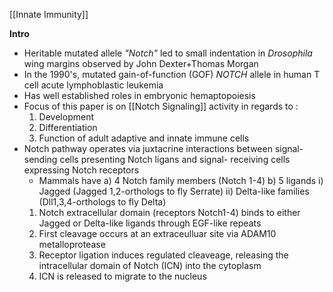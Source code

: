 [[Innate Immunity]]

**Intro**
- Heritable mutated allele *"Notch"* led to small indentation in *Drosophila* wing margins observed by John Dexter+Thomas Morgan
- In the 1990's, mutated gain-of-function (GOF) *NOTCH* allele in human T cell acute lymphoblastic leukemia
- Has well established roles in embryonic hemaptopoiesis
- Focus of this paper is on [[Notch Signaling]] activity in regards to :
	1. Development
	2. Differentiation
	3. Function
	of adult adaptive and innate immune cells
- Notch pathway operates via juxtacrine interactions between signal-sending cells presenting Notch ligans and signal- receiving cells expressing Notch receptors
	- Mammals have 
		a) 4 Notch family members (Notch 1-4) 
		b) 5 ligands 
			i) Jagged (Jagged 1,2-orthologs to fly Serrate)
			ii) Delta-like families (Dll1,3,4-orthologs to fly Delta)
	1. Notch extracellular domain (receptors Notch1-4) binds to either Jagged or Delta-like ligands through EGF-like repeats
	2. First cleavage occurs at an extraceulluar site via ADAM10 metalloprotease
	3. Receptor ligation induces regulated cleaveage, releasing the intracellular domain of Notch (ICN) into the cytoplasm
	4. ICN is released to migrate to the nucleus
